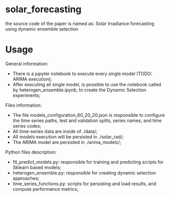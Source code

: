 # solar_forecasting
the source code of the paper is named as: Solar Irradiance forecasting using dynamic ensemble selection

# Usage
General information:
- There is a jupyter notebook to execute every single model (TODO: ARIMA execution);
- After executing all single model, is possible to use the notebook called by heterogen_ensemble.ipynb, to create the Dynamic Selection experiments;

Files information:
- The file models_configuration_60_20_20.json is responsible to configure the time series paths, test and validation splits, series names, and time series codes;
- All time-series data are inside of ./data/;
- All models execution will be persisted in ./solar_rad/;
- The ARIMA model are persisted in ./arima_models/;

Python files description:
- fit_predict_models.py: responsible for training and predicting scripts for Sklearn based models;
- heterogen_ensemble.py: responsible for creating dynamic selection approaches;
- time_series_functions.py: scripts for persisting and load results, and compute performance metrics;
